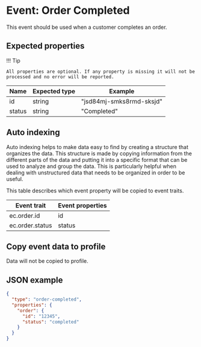 # Event: Order Completed

This event should be used when a customer completes an order.

## Expected properties

!!! Tip

    All properties are optional. If any property is missing it will not be processed and no error will be reported.

| Name   | Expected type   | Example                                                 |
|--------|-----------------|---------------------------------------------------------|
| id     | string          | "jsd84mj-smks8rmd-sksjd" |
| status | string          | "Completed" |

## Auto indexing

Auto indexing helps to make data easy to find by creating a structure that organizes the data. This structure is made by
copying information from the different parts of the data and putting it into a specific format that can be used to
analyze and group the data. This is particularly helpful when dealing with unstructured data that needs to be organized
in order to be useful.

This table describes which event property will be copied to event traits.

| Event trait      | Event properties   |
|------------------|--------------------|
| ec.order.id      | id                 |
| ec.order.status  | status             | 

## Copy event data to profile

Data will not be copied to profile.

## JSON example

```json
{
  "type": "order-completed",
  "properties": {
    "order": {
      "id": "12345",
      "status": "completed"
    }
  }
}
```